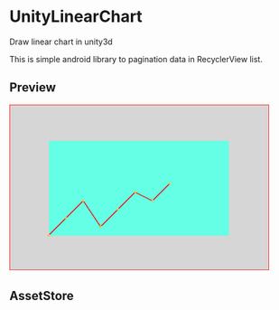 # UnityLinearChart
Draw linear chart in unity3d

This is simple android library to pagination data in RecyclerView list.

## Preview
<img src="screenshot.PNG" width="460" />

## AssetStore

